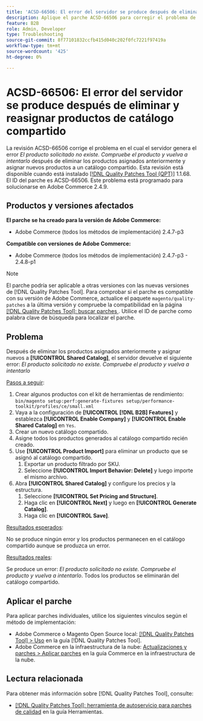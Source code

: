 ```yaml
---
title: 'ACSD-66506: El error del servidor se produce después de eliminar y reasignar productos de catálogo compartido'
description: Aplique el parche ACSD-66506 para corregir el problema de Adobe Commerce en el que el back-end genera el error * El producto solicitado no existe. Compruebe el producto e inténtelo de nuevo* después de eliminar los productos asignados anteriormente y asignar nuevos a un catálogo compartido.
feature: B2B
role: Admin, Developer
type: Troubleshooting
source-git-commit: 8f77101832ccfb415d040c202f0fc7221f97419a
workflow-type: tm+mt
source-wordcount: '425'
ht-degree: 0%

---
```



# ACSD-66506: El error del servidor se produce después de eliminar y reasignar productos de catálogo compartido

La revisión ACSD-66506 corrige el problema en el cual el servidor genera el error *El producto solicitado no existe. Compruebe el producto y vuelva a intentarlo* después de eliminar los productos asignados anteriormente y asignar nuevos productos a un catálogo compartido. Esta revisión está disponible cuando está instalado [[!DNL Quality Patches Tool (QPT)]](/help/tools/quality-patches-tool/quality-patches-tool-to-self-serve-quality-patches.md) 1.1.68. El ID del parche es ACSD-66506. Este problema está programado para solucionarse en Adobe Commerce 2.4.9.

## Productos y versiones afectados

**El parche se ha creado para la versión de Adobe Commerce:**

* Adobe Commerce (todos los métodos de implementación) 2.4.7-p3

**Compatible con versiones de Adobe Commerce:**

* Adobe Commerce (todos los métodos de implementación) 2.4.7-p3 - 2.4.8-p1

>[!NOTE]
>
>El parche podría ser aplicable a otras versiones con las nuevas versiones de [!DNL Quality Patches Tool]. Para comprobar si el parche es compatible con su versión de Adobe Commerce, actualice el paquete `magento/quality-patches` a la última versión y compruebe la compatibilidad en la página [[!DNL Quality Patches Tool]: buscar parches ](https://experienceleague.adobe.com/tools/commerce-quality-patches/index.html?lang=es). Utilice el ID de parche como palabra clave de búsqueda para localizar el parche.

## Problema

Después de eliminar los productos asignados anteriormente y asignar nuevos a **[!UICONTROL Shared Catalog]**, el servidor devuelve el siguiente error: *El producto solicitado no existe. Compruebe el producto y vuelva a intentarlo*

<u>Pasos a seguir</u>:

1. Crear algunos productos con el kit de herramientas de rendimiento: `bin/magento setup:perf:generate-fixtures setup/performance-toolkit/profiles/ce/small.xml`
1. Vaya a la configuración de **[!UICONTROL [!DNL B2B] Features]** y establezca **[!UICONTROL Enable Company]** y **[!UICONTROL Enable Shared Catalog]** en `Yes`.
1. Crear un nuevo catálogo compartido.
1. Asigne todos los productos generados al catálogo compartido recién creado.
1. Use **[!UICONTROL Product Import]** para eliminar un producto que se asignó al catálogo compartido.
   1. Exportar un producto filtrado por SKU.
   1. Seleccione **[!UICONTROL Import Behavior: Delete]** y luego importe el mismo archivo.
1. Abra **[!UICONTROL Shared Catalog]** y configure los precios y la estructura.
   1. Seleccione **[!UICONTROL Set Pricing and Structure]**.
   1. Haga clic en **[!UICONTROL Next]** y luego en **[!UICONTROL Generate Catalog]**.
   1. Haga clic en **[!UICONTROL Save]**.

<u>Resultados esperados</u>:

No se produce ningún error y los productos permanecen en el catálogo compartido aunque se produzca un error.

<u>Resultados reales</u>:

Se produce un error: *El producto solicitado no existe. Compruebe el producto y vuelva a intentarlo*. Todos los productos se eliminarán del catálogo compartido.

## Aplicar el parche

Para aplicar parches individuales, utilice los siguientes vínculos según el método de implementación:

* Adobe Commerce o Magento Open Source local: [[!DNL Quality Patches Tool] > Uso](/help/tools/quality-patches-tool/usage.md) en la guía [!DNL Quality Patches Tool].
* Adobe Commerce en la infraestructura de la nube: [Actualizaciones y parches > Aplicar parches](https://experienceleague.adobe.com/docs/commerce-cloud-service/user-guide/develop/upgrade/apply-patches.html?lang=es) en la guía Commerce en la infraestructura de la nube.

## Lectura relacionada

Para obtener más información sobre [!DNL Quality Patches Tool], consulte:

* [[!DNL Quality Patches Tool]: herramienta de autoservicio para parches de calidad](/help/tools/quality-patches-tool/quality-patches-tool-to-self-serve-quality-patches.md) en la guía Herramientas.
